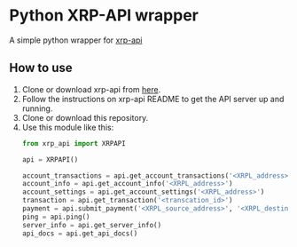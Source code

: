 # Python XRP-API wrapper

A simple python wrapper for [xrp-api](https://xrpl.org/xrp-api.html)

## How to use

1. Clone or download xrp-api from [here](https://github.com/ripple/xrp-api).
2. Follow the instructions on xrp-api README to get the API server up and running.
3. Clone or download this repository.
4. Use this module like this:
    ```python
    from xrp_api import XRPAPI

    api = XRPAPI()

    account_transactions = api.get_account_transactions('<XRPL_address>')
    account_info = api.get_account_info('<XRPL_address>')
    account_settings = api.get_account_settings('<XRPL_address>')
    transaction = api.get_transaction('<transcation_id>')
    payment = api.submit_payment('<XRPL_source_address>', '<XRPL_destination_address>', amount, '<auth_token>')
    ping = api.ping()
    server_info = api.get_server_info()
    api_docs = api.get_api_docs()

    ```